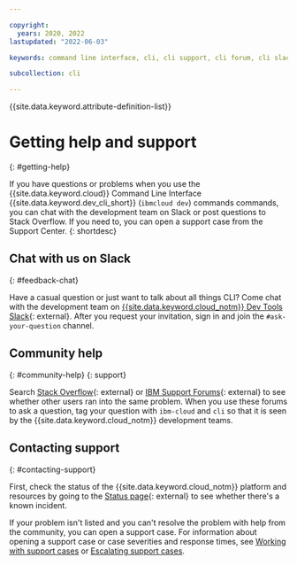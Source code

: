 ```yaml
---

copyright:
  years: 2020, 2022
lastupdated: "2022-06-03"

keywords: command line interface, cli, cli support, cli forum, cli slack, cli chat, cli help, developer tools, ibmcloud dev commands, ic dev commands, commands

subcollection: cli

---
```


{{site.data.keyword.attribute-definition-list}}

# Getting help and support
{: #getting-help}

If you have questions or problems when you use the {{site.data.keyword.cloud}} Command Line Interface {{site.data.keyword.dev_cli_short}} (`ibmcloud dev`) commands commands, you can chat with the development team on Slack or post questions to Stack Overflow. If you need to, you can open a support case from the Support Center.
{: shortdesc}

## Chat with us on Slack
{: #feedback-chat}

Have a casual question or just want to talk about all things CLI? Come chat with the development team on [{{site.data.keyword.cloud_notm}} Dev Tools Slack](https://ic-devops-slack-invite.us-south.devops.cloud.ibm.com/){: external}. After you request your invitation, sign in and join the `#ask-your-question` channel.

## Community help
{: #community-help}
{: support}

Search [Stack Overflow](https://stackoverflow.com/search?q=ibm-cloud){: external} or [IBM Support Forums](https://www.ibm.com/mysupport/s/forumshome){: external} to see whether other users ran into the same problem. When you use these forums to ask a question, tag your question with `ibm-cloud` and `cli` so that it is seen by the {{site.data.keyword.cloud_notm}} development teams.

## Contacting support
{: #contacting-support}

First, check the status of the {{site.data.keyword.cloud_notm}} platform and resources by going to the [Status page](https://cloud.ibm.com/status){: external} to see whether there's a known incident.

If your problem isn't listed and you can't resolve the problem with help from the community, you can open a support case. For information about opening a support case or case severities and response times, see [Working with support cases](/docs/get-support?topic=get-support-open-case) or [Escalating support cases](/docs/get-support?topic=get-support-escalation).
